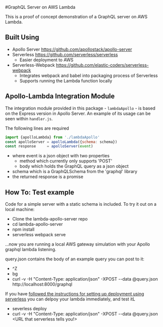 #GraphQL Server on AWS Lambda

This is a proof of concept demonstration of a GraphQL server on AWS Lambda.

## Built Using
- Apollo Server https://github.com/apollostack/apollo-server
- Serverless https://github.com/serverless/serverless
  - Easier deployment to AWS 
- Serverless-Webpack https://github.com/elastic-coders/serverless-webpack
  - Integrates webpack and babel into packaging process of Serverless
  - Supports running the Lambda function locally
  
## Apollo-Lambda Integration Module
The integration module provided in this package - `lambdaApollo` - is based on the Express version in Apollo Server. An example of its usage can be seen within `handler.js`.

The following lines are required
```javascript
import {apolloLambda} from './lambdaApollo'
const apolloServer = apolloLambda({schema: schema})
const response     = apolloServer(event)
```
- where event is a json object with two properties
  - method which currently only supports 'POST'
  - body   which holds the GraphQL query as a json object
- schema which is a GraphQLSchema from the 'graphql' library 
- the returned response is a promise

## How To: Test example

Code for a simple server with a static schema is included.  To try it out on a local machine:

 - Clone the lambda-apollo-server repo
 - cd lambda-apollo-server
 - npm install
 - serverless webpack serve

...now you are running a local AWS gateway simulation with your Apollo graphql lambda listening.

query.json contains the body of an example query you can post to it:

 - ^Z
 - bg
 - curl -v -H "Content-Type: application/json" -XPOST --data @query.json http://localhost:8000/graphql

If you have [followed the instructions for setting up deployment using serverless](https://github.com/serverless/serverless/blob/master/docs/01-guide/01-installing-serverless.md) you can delpoy your lambda immediately, and test itL

 - severless deploy
 - curl -v -H "Content-Type: application/json" -XPOST --data @query.json <URL that serverless tells you!>


